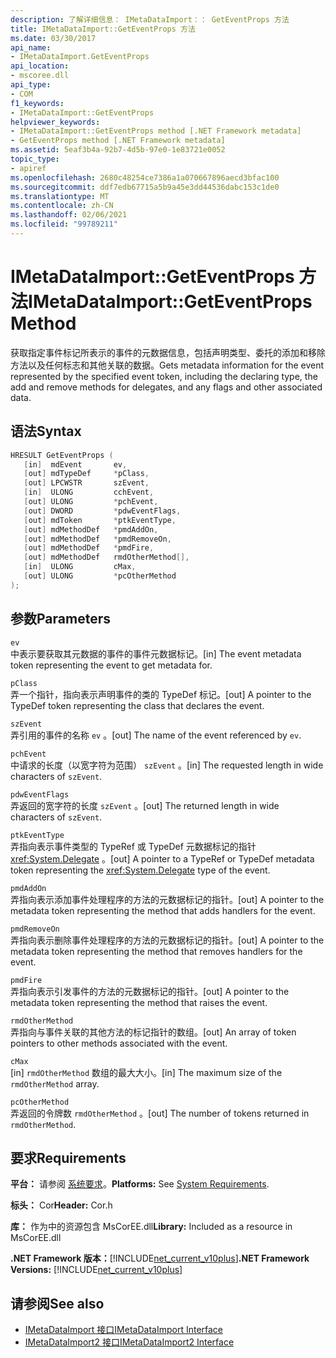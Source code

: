 ```yaml
---
description: 了解详细信息： IMetaDataImport：： GetEventProps 方法
title: IMetaDataImport::GetEventProps 方法
ms.date: 03/30/2017
api_name:
- IMetaDataImport.GetEventProps
api_location:
- mscoree.dll
api_type:
- COM
f1_keywords:
- IMetaDataImport::GetEventProps
helpviewer_keywords:
- IMetaDataImport::GetEventProps method [.NET Framework metadata]
- GetEventProps method [.NET Framework metadata]
ms.assetid: 5eaf3b4a-92b7-4d5b-97e0-1e83721e0052
topic_type:
- apiref
ms.openlocfilehash: 2680c48254ce7386a1a070667896aecd3bfac100
ms.sourcegitcommit: ddf7edb67715a5b9a45e3dd44536dabc153c1de0
ms.translationtype: MT
ms.contentlocale: zh-CN
ms.lasthandoff: 02/06/2021
ms.locfileid: "99789211"
---
```

# <a name="imetadataimportgeteventprops-method"></a><span data-ttu-id="555e4-103">IMetaDataImport::GetEventProps 方法</span><span class="sxs-lookup"><span data-stu-id="555e4-103">IMetaDataImport::GetEventProps Method</span></span>

<span data-ttu-id="555e4-104">获取指定事件标记所表示的事件的元数据信息，包括声明类型、委托的添加和移除方法以及任何标志和其他关联的数据。</span><span class="sxs-lookup"><span data-stu-id="555e4-104">Gets metadata information for the event represented by the specified event token, including the declaring type, the add and remove methods for delegates, and any flags and other associated data.</span></span>  
  
## <a name="syntax"></a><span data-ttu-id="555e4-105">语法</span><span class="sxs-lookup"><span data-stu-id="555e4-105">Syntax</span></span>  
  
```cpp  
HRESULT GetEventProps (  
   [in]  mdEvent       ev,  
   [out] mdTypeDef     *pClass,
   [out] LPCWSTR       szEvent,
   [in]  ULONG         cchEvent,
   [out] ULONG         *pchEvent,
   [out] DWORD         *pdwEventFlags,  
   [out] mdToken       *ptkEventType,  
   [out] mdMethodDef   *pmdAddOn,
   [out] mdMethodDef   *pmdRemoveOn,
   [out] mdMethodDef   *pmdFire,
   [out] mdMethodDef   rmdOtherMethod[],
   [in]  ULONG         cMax,  
   [out] ULONG         *pcOtherMethod  
);  
```  
  
## <a name="parameters"></a><span data-ttu-id="555e4-106">参数</span><span class="sxs-lookup"><span data-stu-id="555e4-106">Parameters</span></span>  

 `ev`  
 <span data-ttu-id="555e4-107">中表示要获取其元数据的事件的事件元数据标记。</span><span class="sxs-lookup"><span data-stu-id="555e4-107">[in] The event metadata token representing the event to get metadata for.</span></span>  
  
 `pClass`  
 <span data-ttu-id="555e4-108">弄一个指针，指向表示声明事件的类的 TypeDef 标记。</span><span class="sxs-lookup"><span data-stu-id="555e4-108">[out] A pointer to the TypeDef token representing the class that declares the event.</span></span>  
  
 `szEvent`  
 <span data-ttu-id="555e4-109">弄引用的事件的名称 `ev` 。</span><span class="sxs-lookup"><span data-stu-id="555e4-109">[out] The name of the event referenced by `ev`.</span></span>  
  
 `pchEvent`  
 <span data-ttu-id="555e4-110">中请求的长度（以宽字符为范围） `szEvent` 。</span><span class="sxs-lookup"><span data-stu-id="555e4-110">[in] The requested length in wide characters of `szEvent`.</span></span>  
  
 `pdwEventFlags`  
 <span data-ttu-id="555e4-111">弄返回的宽字符的长度 `szEvent` 。</span><span class="sxs-lookup"><span data-stu-id="555e4-111">[out] The returned length in wide characters of `szEvent`.</span></span>  
  
 `ptkEventType`  
 <span data-ttu-id="555e4-112">弄指向表示事件类型的 TypeRef 或 TypeDef 元数据标记的指针 <xref:System.Delegate> 。</span><span class="sxs-lookup"><span data-stu-id="555e4-112">[out] A pointer to a TypeRef or TypeDef metadata token representing the <xref:System.Delegate> type of the event.</span></span>  
  
 `pmdAddOn`  
 <span data-ttu-id="555e4-113">弄指向表示添加事件处理程序的方法的元数据标记的指针。</span><span class="sxs-lookup"><span data-stu-id="555e4-113">[out] A pointer to the metadata token representing the method that adds handlers for the event.</span></span>  
  
 `pmdRemoveOn`  
 <span data-ttu-id="555e4-114">弄指向表示删除事件处理程序的方法的元数据标记的指针。</span><span class="sxs-lookup"><span data-stu-id="555e4-114">[out] A pointer to the metadata token representing the method that removes handlers for the event.</span></span>  
  
 `pmdFire`  
 <span data-ttu-id="555e4-115">弄指向表示引发事件的方法的元数据标记的指针。</span><span class="sxs-lookup"><span data-stu-id="555e4-115">[out] A pointer to the metadata token representing the method that raises the event.</span></span>  
  
 `rmdOtherMethod`  
 <span data-ttu-id="555e4-116">弄指向与事件关联的其他方法的标记指针的数组。</span><span class="sxs-lookup"><span data-stu-id="555e4-116">[out] An array of token pointers to other methods associated with the event.</span></span>  
  
 `cMax`  
 <span data-ttu-id="555e4-117">[in] `rmdOtherMethod` 数组的最大大小。</span><span class="sxs-lookup"><span data-stu-id="555e4-117">[in] The maximum size of the `rmdOtherMethod` array.</span></span>  
  
 `pcOtherMethod`  
 <span data-ttu-id="555e4-118">弄返回的令牌数 `rmdOtherMethod` 。</span><span class="sxs-lookup"><span data-stu-id="555e4-118">[out] The number of tokens returned in `rmdOtherMethod`.</span></span>  
  
## <a name="requirements"></a><span data-ttu-id="555e4-119">要求</span><span class="sxs-lookup"><span data-stu-id="555e4-119">Requirements</span></span>  

 <span data-ttu-id="555e4-120">**平台：** 请参阅 [系统要求](../../get-started/system-requirements.md)。</span><span class="sxs-lookup"><span data-stu-id="555e4-120">**Platforms:** See [System Requirements](../../get-started/system-requirements.md).</span></span>  
  
 <span data-ttu-id="555e4-121">**标头：** Cor</span><span class="sxs-lookup"><span data-stu-id="555e4-121">**Header:** Cor.h</span></span>  
  
 <span data-ttu-id="555e4-122">**库：** 作为中的资源包含 MsCorEE.dll</span><span class="sxs-lookup"><span data-stu-id="555e4-122">**Library:** Included as a resource in MsCorEE.dll</span></span>  
  
 <span data-ttu-id="555e4-123">**.NET Framework 版本：**[!INCLUDE[net_current_v10plus](../../../../includes/net-current-v10plus-md.md)]</span><span class="sxs-lookup"><span data-stu-id="555e4-123">**.NET Framework Versions:** [!INCLUDE[net_current_v10plus](../../../../includes/net-current-v10plus-md.md)]</span></span>  
  
## <a name="see-also"></a><span data-ttu-id="555e4-124">请参阅</span><span class="sxs-lookup"><span data-stu-id="555e4-124">See also</span></span>

- [<span data-ttu-id="555e4-125">IMetaDataImport 接口</span><span class="sxs-lookup"><span data-stu-id="555e4-125">IMetaDataImport Interface</span></span>](imetadataimport-interface.md)
- [<span data-ttu-id="555e4-126">IMetaDataImport2 接口</span><span class="sxs-lookup"><span data-stu-id="555e4-126">IMetaDataImport2 Interface</span></span>](imetadataimport2-interface.md)

